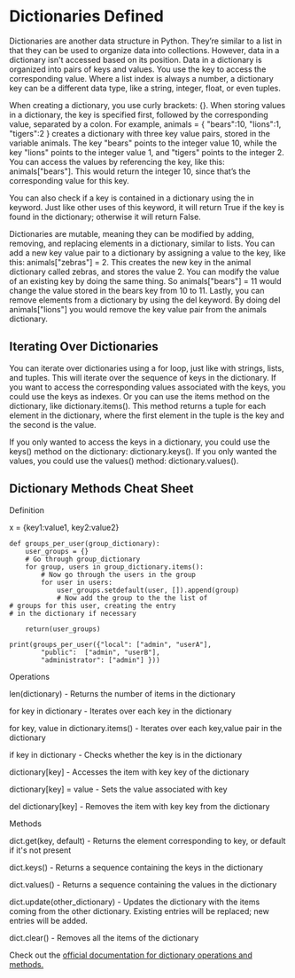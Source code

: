 # Dictionaries Defined
Dictionaries are another data structure in Python. They’re similar to a list in that they can be used to organize data into collections. However, data in a dictionary isn't accessed based on its position. Data in a dictionary is organized into pairs of keys and values. You use the key to access the corresponding value. Where a list index is always a number, a dictionary key can be a different data type, like a string, integer, float, or even tuples.

When creating a dictionary, you use curly brackets: {}. When storing values in a dictionary, the key is specified first, followed by the corresponding value, separated by a colon. For example, animals = { "bears":10, "lions":1, "tigers":2 } creates a dictionary with three key value pairs, stored in the variable animals. The key "bears" points to the integer value 10, while the key "lions" points to the integer value 1, and "tigers" points to the integer 2. You can access the values by referencing the key, like this: animals["bears"]. This would return the integer 10, since that’s the corresponding value for this key.

You can also check if a key is contained in a dictionary using the in keyword. Just like other uses of this keyword, it will return True if the key is found in the dictionary; otherwise it will return False.

Dictionaries are mutable, meaning they can be modified by adding, removing, and replacing elements in a dictionary, similar to lists. You can add a new key value pair to a dictionary by assigning a value to the key, like this: animals["zebras"] = 2. This creates the new key in the animal dictionary called zebras, and stores the value 2. You can modify the value of an existing key by doing the same thing. So animals["bears"] = 11 would change the value stored in the bears key from 10 to 11. Lastly, you can remove elements from a dictionary by using the del keyword. By doing del animals["lions"] you would remove the key value pair from the animals dictionary.
## Iterating Over Dictionaries
You can iterate over dictionaries using a for loop, just like with strings, lists, and tuples. This will iterate over the sequence of keys in the dictionary. If you want to access the corresponding values associated with the keys, you could use the keys as indexes. Or you can use the items method on the dictionary, like dictionary.items(). This method returns a tuple for each element in the dictionary, where the first element in the tuple is the key and the second is the value.

If you only wanted to access the keys in a dictionary, you could use the keys() method on the dictionary: dictionary.keys(). If you only wanted the values, you could use the values() method: dictionary.values().
## Dictionary Methods Cheat Sheet

Definition

x = {key1:value1, key2:value2} 

```
def groups_per_user(group_dictionary):
	user_groups = {}
	# Go through group_dictionary
	for group, users in group_dictionary.items():
		# Now go through the users in the group
		for user in users:
			user_groups.setdefault(user, []).append(group)
			# Now add the group to the the list of
# groups for this user, creating the entry
# in the dictionary if necessary

	return(user_groups)

print(groups_per_user({"local": ["admin", "userA"],
		"public":  ["admin", "userB"],
		"administrator": ["admin"] }))
 ```

Operations

len(dictionary) - Returns the number of items in the dictionary

for key in dictionary - Iterates over each key in the dictionary

for key, value in dictionary.items() - Iterates over each key,value pair in the dictionary

if key in dictionary - Checks whether the key is in the dictionary

dictionary[key] - Accesses the item with key key of the dictionary

dictionary[key] = value - Sets the value associated with key

del dictionary[key] - Removes the item with key key from the dictionary

Methods

dict.get(key, default) - Returns the element corresponding to key, or default if it's not present

dict.keys() - Returns a sequence containing the keys in the dictionary

dict.values() - Returns a sequence containing the values in the dictionary

dict.update(other_dictionary) - Updates the dictionary with the items coming from the other dictionary. Existing entries will be replaced; new entries will be added.

dict.clear() - Removes all the items of the dictionary

Check out the [official documentation for dictionary operations and methods.](https://docs.python.org/3/library/stdtypes.html#mapping-types-dict)
